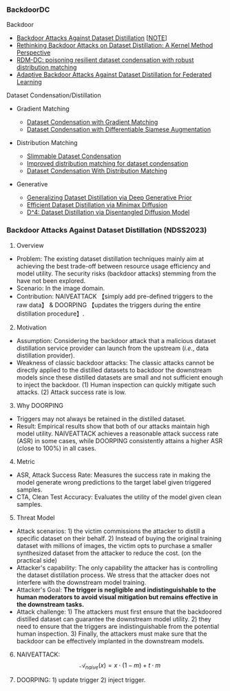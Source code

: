 <h3  id="backdoorDC">BackdoorDC</h3>

Backdoor  
- [Backdoor Attacks Against Dataset Distillation](https://www.ndss-symposium.org/wp-content/uploads/2023/02/ndss2023_f287_paper.pdf)  [<a href="#NDSS2023Liu"><u>NOTE</u></a>]
- [Rethinking Backdoor Attacks on Dataset Distillation: A Kernel Method Perspective](https://openreview.net/forum?id=iCNOK45Csv)  
- [RDM-DC: poisoning resilient dataset condensation with robust distribution matching](https://proceedings.mlr.press/v216/zheng23a.html)  
- [Adaptive Backdoor Attacks Against Dataset Distillation for Federated Learning](https://ieeexplore.ieee.org/abstract/document/10622462)  

Dataset Condensation/Distillation  
- Gradient Matching
  - [Dataset Condensation with Gradient Matching](https://openreview.net/forum?id=mSAKhLYLSsl&continueFlag=634046c11e178a0606b18ce2de87a924)
  - [Dataset Condensation with Differentiable Siamese Augmentation](https://proceedings.mlr.press/v139/zhao21a.html)
  
- Distribution Matching
  - [Slimmable Dataset Condensation](https://openaccess.thecvf.com/content/CVPR2023/html/Liu_Slimmable_Dataset_Condensation_CVPR_2023_paper.html)
  - [Improved distribution matching for dataset condensation](https://openaccess.thecvf.com/content/CVPR2023/html/Zhao_Improved_Distribution_Matching_for_Dataset_Condensation_CVPR_2023_paper.html)
  - [Dataset Condensation With Distribution Matching](https://openaccess.thecvf.com/content/WACV2023/html/Zhao_Dataset_Condensation_With_Distribution_Matching_WACV_2023_paper.html)

- Generative
  - [Generalizing Dataset Distillation via Deep Generative Prior](https://openaccess.thecvf.com/content/CVPR2023/html/Cazenavette_Generalizing_Dataset_Distillation_via_Deep_Generative_Prior_CVPR_2023_paper.html)
  - [Efficient Dataset Distillation via Minimax Diffusion](https://openaccess.thecvf.com/content/CVPR2024/html/Gu_Efficient_Dataset_Distillation_via_Minimax_Diffusion_CVPR_2024_paper.html)
  - [D^4: Dataset Distillation via Disentangled Diffusion Model](https://openaccess.thecvf.com/content/CVPR2024/html/Su_D4_Dataset_Distillation_via_Disentangled_Diffusion_Model_CVPR_2024_paper.html)

<h3  id="NDSS2023Liu">Backdoor Attacks Against Dataset Distillation (NDSS2023)</h3>

1. Overview
* Problem: The existing dataset distillation techniques mainly aim at achieving the best trade-off between resource usage efficiency and model utility. The security risks (backdoor attacks) stemming from the have not been explored.  
* Scenario: In the image domain.  
* Contribution: NAIVEATTACK 【simply add pre-defined triggers to the raw data】 & DOORPING 【updates the triggers during the entire distillation procedure】.  

2. Motivation
* Assumption: Considering the backdoor attack that a malicious dataset distillation service provider can launch from the upstream (_i.e._, data distillation provider).
* Weakness of classic backdoor attacks: The classic attacks cannot be directly applied to the distilled datasets to backdoor the downstream models since these distilled datasets are small and not sufficient enough to inject the backdoor. (1) Human inspection can quickly mitigate such attacks. (2) Attack success rate is low.

3. Why DOORPING
* Triggers may not always be retained in the distilled dataset.
* Result: Empirical results show that both of our attacks maintain high model utility. NAIVEATTACK achieves a reasonable attack success rate (ASR) in some cases, while DOORPING consistently attains a higher ASR (close to 100%) in all cases.

4. Metric
* ASR, Attack Success Rate: Measures the success rate in making the model generate wrong predictions to the target label given triggered samples.
* CTA, Clean Test Accuracy: Evaluates the utility of the model given clean samples.

5. Threat Model
* Attack scenarios: 1) the victim commissions the attacker to distill a specific dataset on their behalf. 2) Instead of buying the original training dataset with millions of images, the victim opts to purchase a smaller synthesized dataset from the attacker to reduce the cost. (on the practical side)
* Attacker's capability: The only capability the attacker has is controlling the dataset distillation process. We stress that the attacker does not interfere with the downstream model training.
* Attacker's Goal: __The trigger is negligible and indistinguishable to the human moderators to avoid visual mitigation but remains effective in the downstream tasks.__
* Attack challenge: 1) The attackers must first ensure that the backdoored distilled dataset can guarantee the downstream model utility. 2) they need to ensure that the triggers are indistinguishable from the potential human inspection. 3) Finally, the attackers must make sure that the backdoor can be effectively implanted in the downstream models.

6. NAIVEATTACK: $$\mathcal{A}_{naive}(x)=x\cdot(1-m)+t\cdot m$$

7. DOORPING: 1) update trigger 2) inject trigger.


